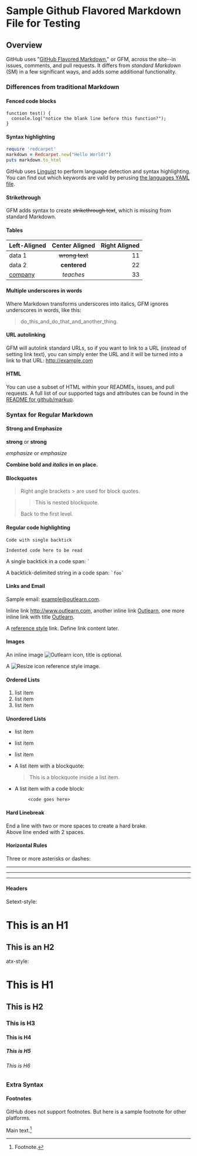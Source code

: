 # Sample Github Flavored Markdown File for Testing

## Overview

GitHub uses "[GitHub Flavored Markdown](https://help.github.com/articles/github-flavored-markdown/)," or GFM, across the site--in issues, comments, and pull requests. It differs from _standard Markdown_ (SM) in a few significant ways, and adds some additional functionality.

### Differences from traditional Markdown

#### Fenced code blocks

<!--- Standard Markdown converts text with four spaces at the beginning of each line into a code block; GFM also supports fenced blocks. Just wrap your code in ``` (as shown below) and you won't need to indent it by four spaces. Note that although fenced code blocks don't have to be preceded by a blank line—unlike indented code blocks—we recommend placing a blank line before them to make the raw Markdown easier to read.

Here's an example: --->

```
function test() {
  console.log("notice the blank line before this function?");
}
```

<!--- Keep in mind that, within lists, you must indent non-fenced code blocks eight spaces to render them properly. --->

#### Syntax highlighting

<!--- Code blocks can be taken a step further by adding syntax highlighting. In your fenced block, add an optional language identifier and we'll run it through syntax highlighting. For example, to syntax highlight Ruby code: --->

```ruby
require 'redcarpet'
markdown = Redcarpet.new("Hello World!")
puts markdown.to_html
```
GitHub uses [Linguist](https://github.com/github/linguist) to perform language detection and syntax highlighting. You can find out which keywords are valid by perusing [the languages YAML file](https://github.com/github/linguist/blob/master/lib/linguist/languages.yml).

#### Strikethrough

GFM adds syntax to create ~~strikethrough text~~, which is missing from standard Markdown.

#### Tables

<!--- You can create tables by assembling a list of words and dividing them with hyphens - (for the first row), and then separating each column with a pipe |:

First Header  | Second Header
------------- | -------------
Content Cell  | Content Cell
Content Cell  | Content Cell

For aesthetic purposes, you can also add extra pipes on the ends. The dashes at the top don't need to match the length of the header text exactly. You can also include inline Markdown such as links, bold, italics, or strikethrough:

| Name | Description          |
| ------------- | ----------- |
| Help      | ~~Display the~~ help window.|
| Close     | _Closes_ a window     |

Finally, by including colons : within the header row, you can define text to be left-aligned, right-aligned, or center-aligned: --->

| Left-Aligned  | Center Aligned  | Right Aligned |
| :------------ |:---------------:| -----:|
| data 1     | ~~wrong text~~ | 11 |
| data 2      | **centered**        |   22 |
| [company](http://www.outlearn.com)  | *teaches*        |    33 |

<!--- A colon on the **left-most** side indicates a left-aligned column; a colon on the **right-most** side indicates a right-aligned column; a colon on **both** sides indicates a center-aligned column. --->

#### Multiple underscores in words

Where Markdown transforms underscores into italics, GFM ignores underscores in words, like this:

>do_this_and_do_that_and_another_thing.

<!--- This allows code and names with multiple underscores to render properly. To emphasize a portion of a word, use asterisks. --->

#### URL autolinking

GFM will autolink standard URLs, so if you want to link to a URL (instead of setting link text), you can simply enter the URL and it will be turned into a link to that URL: http://example.com

#### HTML

You can use a subset of HTML within your READMEs, issues, and pull requests. A full list of our supported tags and attributes can be found in the [README for github/markup](https://github.com/github/markup/tree/master#html-sanitization).

### Syntax for Regular Markdown

#### Strong and Emphasize

**strong** or __strong__

*emphasize* or _emphasize_

**Combine bold and _italics_ in on place.**

#### Blockquotes

> Right angle brackets &gt; are used for block quotes.

> > This is nested blockquote.
>
> Back to the first level.

#### Regular code highlighting

`Code with single backtick`

    Indented code here to be read

A single backtick in a code span: `` ` ``

A backtick-delimited string in a code span: `` `foo` ``

#### Links and Email

Sample email: <example@outlearn.com>.

Inline link <http://www.outlearn.com>, another inline link [Outlearn](http://www.outlearn.com), one more inline link with title [Outlearn](http://www.outlearn.com "Developer Learning").

A [reference style][id] link. Define link content later.

[id]: http://www.outlearn.com "Open Source Learning"


#### Images

An inline image ![Outlearn icon](http://www.outlearn.com/favicon.ico "Title here"), title is optional.

A ![Resize icon][2] reference style image.

[2]: http://www.outlearn.com/favicon.ico "Outlearn Title"

####  Ordered Lists

1. list item
2. list item
3. list item

#### Unordered Lists

* list item
- list item
+ list item

*   A list item with a blockquote:

    > This is a blockquote
    > inside a list item.
*   A list item with a code block:

		     <code goes here>

#### Hard Linebreak

End a line with two or more spaces to create a hard brake.  
Above line ended with 2 spaces.

#### Horizontal Rules

Three or more asterisks or dashes:

***

---

- - - -


#### Headers

Setext-style:

This is an H1
=============

This is an H2
-------------

atx-style:

# This is H1
## This is H2
### This is H3
#### This is H4
##### This is H5
###### This is H6


### Extra Syntax

#### Footnotes

GitHub does not support footnotes. But here is a sample footnote for other platforms.

Main text.[^1]

[^1]: Footnote.
